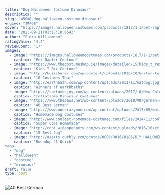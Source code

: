 ```yaml
---
title: "Dog Halloween Costume Dinosaur"
description: ""
slug: "45008-dog-halloween-costume-dinosaur"
engine: "IMAGE"
cover: "https://images.halloweencostumes.com/products/1817/1-1/pet-raptor-costume.jpg"
date: "2021-09-21T01:17:10.654Z"
author: "Flora Williamson"
ratingValue: "4.4"
reviewCount: "17"
images:
  - image: "https://images.halloweencostumes.com/products/1817/1-1/pet-raptor-costume.jpg"
    caption: "Pet Raptor Costume"
  - image: "https://www.thecostumeshop.ie/images/detailed/15/kids_t_rex_costume.jpg"
    caption: "Kids T-Rex Costume"
  - image: "http://buzzsharer.com/wp-content/uploads/2016/10/boston-terrier-halloween-costume-devil.jpg"
    caption: "10 Costumes That"
  - image: "http://earthbath.com/wp-content/uploads/2011/11/batdog.jpg"
    caption: "Winners of earthbaths"
  - image: "https://costumesjoy.com/wp-content/uploads/2017/10/New-Color-T-REX-Inflatable-Costumes-for-Adults-Halloween-Holiday-Dinosaur-Cosplay-Anime-Costume-Free-Send.jpg"
    caption: "Inflatable Dinosaur Costumes"
  - image: "https://www.thepaws.net/wp-content/uploads/2018/08/german-shepherd-dog-GSD-halloween-costume-16.jpg"
    caption: "40 Best German"
  - image: "https://www.onecrazymom.com/wp-content/uploads/2017/09/walrus.jpg"
    caption: "Homemade Dog Costumes"
  - image: "http://www.coolest-homemade-costumes.com/files/2014/11/coolest-dinosaurs-couple-costume-134897.JPG"
    caption: "Super Cool Homemade"
  - image: "http://cdn0.wideopenpets.com/wp-content/uploads/2016/10/et.jpg"
    caption: "19 Best Dog"
  - image: "http://assets.curbly.com/photos/0000/0016/8186/DIY_HALLOWEEN_COSTUMES_02.jpg?1381176545"
    caption: "Roundup 11 Quick"
tags:
  - "dog"
  - "halloween"
  - "costume"
  - "dinosaur"
draft: false
type: post
---
```



![40 Best German](https://www.thepaws.net/wp-content/uploads/2018/08/german-shepherd-dog-GSD-halloween-costume-16.jpg "40 Best German")


<!--inArticleAds-->

<!--galleryOne-->


<!--inArticleAds-->

<!--galleryTwo-->


<!--galleryThree-->


